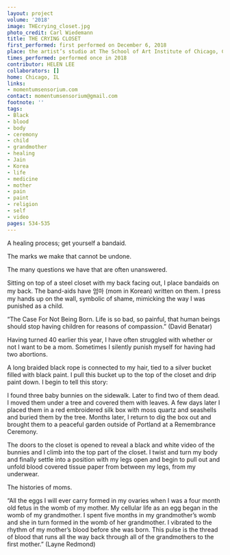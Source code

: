 ```yaml
---
layout: project
volume: '2018'
image: THEcrying_closet.jpg
photo_credit: Carl Wiedemann
title: THE CRYING CLOSET
first_performed: first performed on December 6, 2018
place: the artist’s studio at The School of Art Institute of Chicago, Chicago, IL
times_performed: performed once in 2018
contributor: HELEN LEE
collaborators: []
home: Chicago, IL
links:
- momentumsensorium.com
contact: momentumsensorium@gmail.com
footnote: ''
tags:
- Black
- blood
- body
- ceremony
- child
- grandmother
- healing
- Jain
- Korea
- life
- medicine
- mother
- pain
- paint
- religion
- self
- video
pages: 534-535
---
```




A healing process; get yourself a bandaid.

The marks we make that cannot be undone.

The many questions we have that are often unanswered.

Sitting on top of a steel closet with my back facing out, I place bandaids on my back. The band-aids have 엄마 (mom in Korean) written on them. I press my hands up on the wall, symbolic of shame, mimicking the way I was punished as a child.

“The Case For Not Being Born. Life is so bad, so painful, that human beings should stop having children for reasons of compassion.” (David Benatar)

Having turned 40 earlier this year, I have often struggled with whether or not I want to be a mom. Sometimes I silently punish myself for having had two abortions.

A long braided black rope is connected to my hair, tied to a silver bucket filled with black paint. I pull this bucket up to the top of the closet and drip paint down. I begin to tell this story:

I found three baby bunnies on the sidewalk. Later to find two of them dead. I moved them under a tree and covered them with leaves. A few days later I placed them in a red embroidered silk box with moss quartz and seashells and buried them by the tree. Months later, I return to dig the box out and brought them to a peaceful garden outside of Portland at a Remembrance Ceremony.

The doors to the closet is opened to reveal a black and white video of the bunnies and I climb into the top part of the closet. I twist and turn my body and finally settle into a position with my legs open and begin to pull out and unfold blood covered tissue paper from between my legs, from my underwear.

The histories of moms.

“All the eggs I will ever carry formed in my ovaries when I was a four month old fetus in the womb of my mother. My cellular life as an egg began in the womb of my grandmother. I spent five months in my grandmother’s womb and she in turn formed in the womb of her grandmother. I vibrated to the rhythm of my mother’s blood before she was born. This pulse is the thread of blood that runs all the way back through all of the grandmothers to the first mother.” (Layne Redmond)
